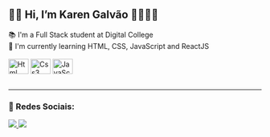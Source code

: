 <h2>👋🏼 Hi, I’m Karen Galvão 👩🏻‍💻✨</h2>
📚 I'm a Full Stack student at Digital College <br>
🚀 I'm currently learning HTML, CSS, JavaScript and ReactJS
<br>
<br>

<div>
  <img align="center" alt="Html" height="30" width="40" src="https://cdn.jsdelivr.net/gh/devicons/devicon/icons/html5/html5-original.svg" />
  <img align="center" alt="Css3" height="30" width="40"  src="https://cdn.jsdelivr.net/gh/devicons/devicon/icons/css3/css3-original.svg" />
  <img align="center" alt="JavaScript" height="30" width="40"  src="https://cdn.jsdelivr.net/gh/devicons/devicon/icons/javascript/javascript-original.svg" />
  </div>
  <br>
  <hr>
  <h3>🌱 Redes Sociais:</h3>

  <a href="https://www.instagram.com/kareengalvao" alt="Instagram" target="_blank">
  <img src="https://img.shields.io/badge/-Instagram-DF0174?style=for-the-badge&labelColor=DF0174&logo=instagram&logoColor=white&link=https://www.instagram.com/kareengalvao">
</a>

 <a href="https://www.discord.com/kareengalvao" alt="Discord" target="_blank">
  <img src="https://img.shields.io/badge/-Discord-6959CD?style=for-the-badge&labelColor=6959CD&logo=Discord&logoColor=white&link=https://www.Discord.com/kareengalvao">
 </a>
